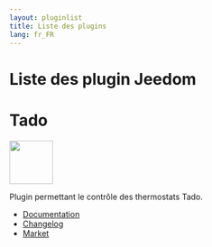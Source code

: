 ```yaml
---
layout: pluginlist
title: Liste des plugins
lang: fr_FR
---
```


Liste des plugin Jeedom
===

# Tado

[<img width="77" src="https://www.jeedom.com/market/filestore/market/plugin/images/tado_icon.png">]({{site.baseurl}}/tado/{{page.lang}})

Plugin permettant le contrôle des thermostats Tado.

- [Documentation]({{site.baseurl}}/tado/{{page.lang}})
- [Changelog]({{site.baseurl}}/tado/{{page.lang}}/changelog)
- <a href="https://www.jeedom.com/market/index.php?v=d&plugin_id=3939" target="_blank">Market</a>

